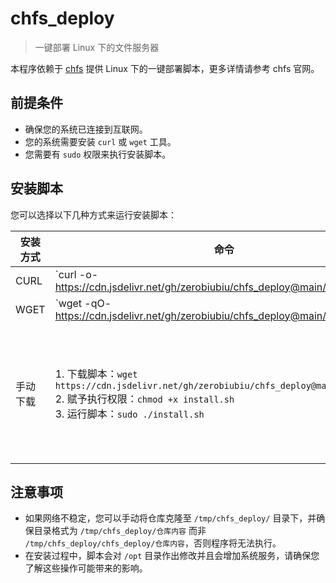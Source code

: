 # chfs_deploy

> 一键部署 Linux 下的文件服务器

本程序依赖于 [chfs](http://iscute.cn/chfs) 提供 Linux 下的一键部署脚本，更多详情请参考 chfs 官网。

## 前提条件
- 确保您的系统已连接到互联网。
- 您的系统需要安装 `curl` 或 `wget` 工具。
- 您需要有 `sudo` 权限来执行安装脚本。

## 安装脚本

您可以选择以下几种方式来运行安装脚本：

| 安装方式 | 命令 | 说明 |
| ---- | ---- | ---- |
| CURL | `curl -o- https://cdn.jsdelivr.net/gh/zerobiubiu/chfs_deploy@main/install.sh | sh` | 通过 `curl` 下载脚本并直接执行 |
| WGET | `wget -qO- https://cdn.jsdelivr.net/gh/zerobiubiu/chfs_deploy@main/install.sh | sh` | 通过 `wget` 下载脚本并直接执行 |
| 手动下载 | 1. 下载脚本：`wget https://cdn.jsdelivr.net/gh/zerobiubiu/chfs_deploy@main/install.sh`<br>2. 赋予执行权限：`chmod +x install.sh`<br>3. 运行脚本：`sudo ./install.sh` | 手动下载脚本，设置执行权限后运行 |

## 注意事项
- 如果网络不稳定，您可以手动将仓库克隆至 `/tmp/chfs_deploy/` 目录下，并确保目录格式为 `/tmp/chfs_deploy/仓库内容` 而非 `/tmp/chfs_deploy/chfs_deploy/仓库内容`，否则程序将无法执行。
- 在安装过程中，脚本会对 `/opt` 目录作出修改并且会增加系统服务，请确保您了解这些操作可能带来的影响。